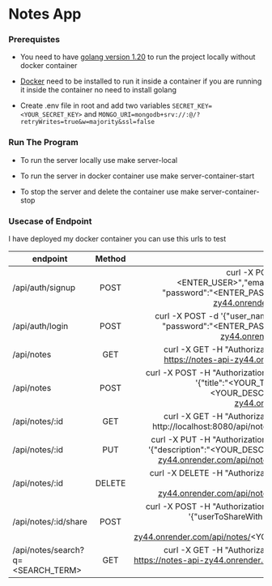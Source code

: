 
# Notes App

### Prerequistes
- You need to have [golang version 1.20](https://go.dev/doc/install) to run the project locally without docker container

- [Docker](https://www.docker.com/get-started/) need to be installed to run it inside a container if you are running it inside the container no need to install golang

- Create .env file in root and add two variables `SECRET_KEY=<YOUR_SECRET_KEY>` and `MONGO_URI=mongodb+srv://:@/?retryWrites=true&w=majority&ssl=false`

### Run The Program
- To run the server locally use make server-local

- To run the server in docker container use make server-container-start

- To stop the server and delete the container use make server-container-stop

### Usecase of Endpoint
I have deployed my docker container you can use this urls to test

| endpoint        | Method           | Command  |
| ------------- |:-------------:| -----:|
| /api/auth/signup      | POST | curl -X POST -d '{"username": "<ENTER_USER>","email": "<ENTER_EMAIL>", "password":"<ENTER_PASS"}' https://notes-api-zy44.onrender.com/api/auth/signup |
| /api/auth/login      | POST | curl -X POST -d '{"user_name": "<ENTER_USER>", "password":"<ENTER_PASS"}' https://notes-api-zy44.onrender.com/api/auth/login |
| /api/notes | GET      |    curl -X GET -H "Authorization: <YOUR_TOKEN>" https://notes-api-zy44.onrender.com/api/notes/ |
| /api/notes | POST | curl -X POST -H "Authorization: <YOUR_TOKEN>" -d '{"title":"<YOUR_TITLE>", "description":"<YOUR_DESC>"}' https://notes-api-zy44.onrender.com/api/notes/ |
| /api/notes/:id | GET | curl -X GET -H "Authorization: <YOUR_TOKEN>" http://localhost:8080/api/notes/<YOUR_NOTES_ID> |
| /api/notes/:id | PUT | curl -X PUT -H "Authorization: <YOUR_TOKEN>" -d '{"description":"<YOUR_DESC>"}' https://notes-api-zy44.onrender.com/api/notes/<YOUR_NOTES_ID> |
| /api/notes/:id | DELETE | curl -X DELETE -H "Authorization: <YOUR_TOKEN>"  https://notes-api-zy44.onrender.com/api/notes/<YOUR_NOTES_ID> |
| /api/notes/:id/share | POST | curl -X POST -H "Authorization: <YOUR_TOKEN>" -d '{"userToShareWith":"[<YOUR_USERS>]"}' https://notes-api-zy44.onrender.com/api/notes/<YOUR_NOTES_ID>/share |
| /api/notes/search?q=<SEARCH_TERM> | GET | curl -X GET -H "Authorization: <YOUR_TOKEN>" https://notes-api-zy44.onrender.com/api/notes/search?q=<SEARCH_TERM> |
